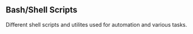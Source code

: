 Bash/Shell Scripts
---

Different shell scripts and utilites used for automation and various tasks.
